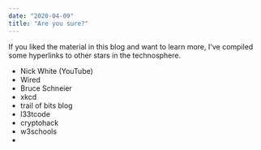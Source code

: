 ```yaml
---
date: "2020-04-09"
title: "Are you sure?"
---
```


If you liked the material in this blog and want to learn more, I've compiled some hyperlinks to other stars in the technosphere.

- Nick White (YouTube)
- Wired
- Bruce Schneier
- xkcd
- trail of bits blog
- l33tcode
- cryptohack
- w3schools
- 

